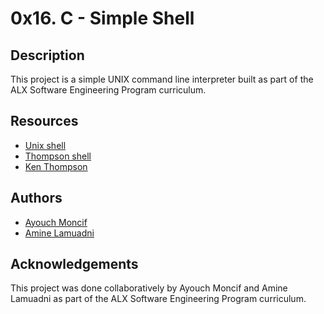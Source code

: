 # 0x16. C - Simple Shell

## Description

This project is a simple UNIX command line interpreter built as part of the ALX Software Engineering Program curriculum.

## Resources

- [Unix shell](https://en.wikipedia.org/wiki/Unix_shell)
- [Thompson shell](https://en.wikipedia.org/wiki/Thompson_shell)
- [Ken Thompson](https://en.wikipedia.org/wiki/Ken_Thompson)

## Authors

- [Ayouch Moncif](https://github.com/moncef63)
- [Amine Lamuadni](https://github.com/aminelamuadni)

## Acknowledgements

This project was done collaboratively by Ayouch Moncif and Amine Lamuadni as part of the ALX Software Engineering Program curriculum.
